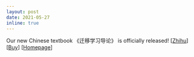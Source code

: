 ```yaml
---
layout: post
date: 2021-05-27
inline: true
---
```


Our new Chinese textbook 《迁移学习导论》 is officially released! [[Zhihu](https://zhuanlan.zhihu.com/p/374927278)] [[Buy](https://item.jd.com/13283188.html)] [[Homepage](https://item.jd.com/13283188.html)]